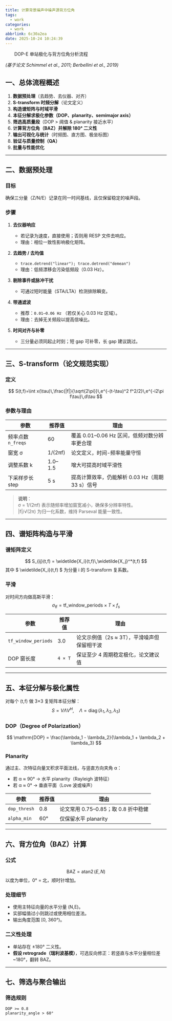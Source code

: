 ```yaml
---
title: 计算背景噪声中噪声源背方位角
tags:
  - work
categories:
  - work
abbrlink: 6c30a2ea
date: 2025-10-24 10:24:39
---
```

&emsp;&emsp;DOP-E 单站极化与背方位角分析流程  
<!--less-->
*(基于论文 Schimmel et al., 2011; Berbellini et al., 2019)*  
## 一、总体流程概述

1. **数据预处理**（去趋势、去仪器、对齐）  
2. **S-transform 时频分解**（论文定义）  
3. **构造谱矩阵与时域平滑**  
4. **本征分解求极化参数（DOP、planarity、semimajor axis）**  
5. **筛选高质量段**（DOP > 阈值 & planarity 接近水平）  
6. **计算背方位角（BAZ）并解除 180° 二义性**  
7. **输出可视化与统计**（时频图、直方图、极坐标图）  
8. **验证与质量控制（QA）**  
9. **批量与性能优化**

---

## 二、数据预处理

### 目标
确保三分量（Z/N/E）记录在同一时间基线，且仅保留稳定的噪声段。

### 步骤
1. **去仪器响应**  
   - 若记录为速度，直接使用；否则用 RESP 文件去响应。  
   - 理由：相位一致性影响极化矩阵。

2. **去趋势 / 去均值**  
   - `trace.detrend("linear"); trace.detrend("demean")`  
   - 理由：低频漂移会污染低频段（0.03 Hz）。

3. **剔除事件或脉冲干扰**  
   - 可通过短时能量（STA/LTA）检测排除瞬变。

4. **带通滤波**  
   - 推荐：`0.01–0.06 Hz` （若仅关心 0.03 Hz 区域）。  
   - 理由：去掉无关频段以提高信噪比。

5. **时间对齐与补零**  
   - 三分量必须同起止时刻；短 gap 可补零，长 gap 建议跳过。

---

## 三、S-transform（论文规范实现）

### 定义
$$
S(t,f)=\int x(\tau)\,\frac{|f|}{\sqrt{2\pi}}\,e^{-(t-\tau)^2 f^2/2}\,e^{-i2\pi f\tau}\,d\tau
$$

### 参数与理由
| 参数 | 推荐值 | 理由 |
|------|--------|------|
| 频率点数 `n_freqs` | 60 | 覆盖 0.01–0.06 Hz 区间，低频对数分辨率更合理 |
| 窗宽 σ | 1/(2πf) | 论文定义，时间-频率能量守恒 |
| 调整系数 k | 1.0–1.5 | 增大可提高时域平滑性 |
| 下采样步长 step | 5 s | 提高计算效率，仍能解析 0.03 Hz（周期 33 s）信号 |

> **说明**：  
> σ = 1/(2πf) 表示随频率增加窗宽减小，确保多分辨率特性。  
> |f|/√(2π) 为归一化系数，维持 Parseval 能量一致性。  

---

## 四、谱矩阵构造与平滑

### 谱矩阵定义
$$
S_{ij}(t,f) = \widetilde{X_i}(t,f)\,\widetilde{X_j}^*(t,f)
$$
其中 $ \widetilde{X_i}(t,f) $ 为分量 i 的 S-transform 复系数。

### 平滑
对时间方向做高斯平滑：
$$
\sigma_{\text{tf}} = \text{tf\_window\_periods} \times T \times f_s
$$

| 参数 | 推荐值 | 理由 |
|------|--------|------|
| `tf_window_periods` | 3.0 | 论文示例值（2s ≈ 3T），平滑噪声但保留相干波 |
| DOP 窗长度 | `4 × T` | 保证至少 4 周期稳定极化，论文建议值 |

---

## 五、本征分解与极化属性

对每个 (t,f) 做 3×3 复矩阵本征分解：
$$
S = V \Lambda V^H,\quad \Lambda = \operatorname{diag}(\lambda_1,\lambda_2,\lambda_3)
$$

### DOP（Degree of Polarization）
$$
\mathrm{DOP} = \frac{\lambda_1 - \lambda_2}{\lambda_1 + \lambda_2 + \lambda_3}
$$

### Planarity
通过主、次特征向量叉积求平面法线，与竖直方向夹角 α：
- 若 α ≈ 90° → 水平 planarity（Rayleigh 波特征）  
- 若 α ≈ 0° → 垂直平面（Love 波或噪声）

| 参数 | 推荐值 | 理由 |
|------|--------|------|
| `dop_thresh` | 0.8 | 论文常用 0.75–0.85；取 0.8 折中稳健 |
| `alpha_min` | 60° | 仅保留水平 planarity |

---

## 六、背方位角（BAZ）计算

### 公式
$$
\mathrm{BAZ} = \operatorname{atan2}(E, N)
$$
以度为单位，0° = 北，顺时针增加。

### 处理细节
- 使用主特征向量的水平分量 (N,E)。  
- 实部幅值过小则跳过或使用相位差法。  
- 输出角度范围 [0, 360°)。

### 二义性处理
- 单站存在 ±180° 二义性。  
- **假设 retrograde（瑞利波基模）**，可选反向修正：若竖直与水平分量相位差 ~180°，翻转 BAZ。

---

## 七、筛选与聚合输出

### 筛选规则
```text
DOP >= 0.8
planarity_angle > 60°

